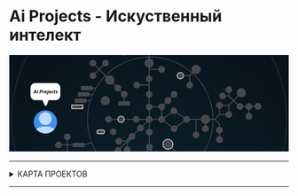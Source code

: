 # Ai Projects - Искуственный интелект #

![ai branch](./ai_projects.gif)

---

<details>
<summary> КАРТА ПРОЕКТОВ </summary>
![map Holy_Graph](../Holy_Graph.png)
</details>

---

